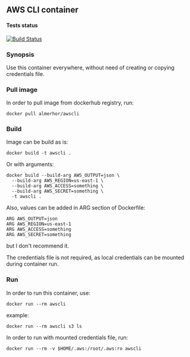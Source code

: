 ## AWS CLI container

#### Tests status

[![Build Status](https://travis-ci.org/pawelpiwosz/docker-awscli.svg?branch=master)](https://travis-ci.org/pawelpiwosz/docker-awscli)

### Synopsis

Use this container everywhere, without need of creating or copying credentials file.

### Pull image

In order to pull image from dockerhub registry, run:

```
docker pull almerhor/awscli
```

### Build

Image can be build as is:

```
docker build -t awscli .
```

Or with arguments:

```
docker build --build-arg AWS_OUTPUT=json \
  --build-arg AWS_REGION=us-east-1 \
  --build-arg AWS_ACCESS=something \
  --build-arg AWS_SECRET=something \
  -t awscli .
```

Also, values can be added in ARG section of Dockerfile:

```
ARG AWS_OUTPUT=json
ARG AWS_REGION=us-east-1
ARG AWS_ACCESS=something
ARG AWS_SECRET=something
```

but I don't recommend it.

The credentials file is not required, as local credentials can be mounted during container run.

### Run

In order to run this container, use:

```
docker run --rm awscli
```

example:

```
docker run --rm awscli s3 ls
```

In order to run with mounted credentials file, run:

```
docker run --rm -v $HOME/.aws:/root/.aws:ro awscli
```
